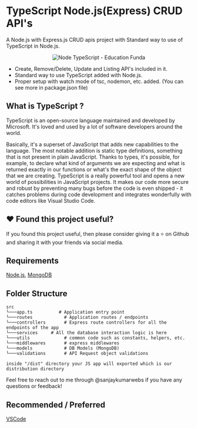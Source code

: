 # TypeScript Node.js(Express) CRUD API's

A Node.js with Express.js CRUD apis project with Standard way to use of TypeScript in Node.js.

<p align="center">
  <img src="https://image.ibb.co/nAd9OF/logos.png" alt="Node TypeScript - Education Funda"/>
</p>

- Create, Remove/Delete, Update and Listing API's included in it.
- Standard way to use TypeScript added with Node.js.
- Proper setup with watch mode of tsc, nodemon, etc. added. (You can see more in package.json file)


## What is TypeScript ?

TypeScript is an open-source language maintained and developed by Microsoft. It's loved and used by a lot of software developers around the world.

Basically, it's a superset of JavaScript that adds new capabilities to the language. The most notable addition is static type definitions, something that is not present in plain JavaScript. Thanks to types, it's possible, for example, to declare what kind of arguments we are expecting and what is returned exactly in our functions or what's the exact shape of the object that we are creating. TypeScript is a really powerful tool and opens a new world of possibilities in JavaScript projects. It makes our code more secure and robust by preventing many bugs before the code is even shipped - it catches problems during code development and integrates wonderfully with code editors like Visual Studio Code.



## ❤️ Found this project useful?

If you found this project useful, then please consider giving it a ⭐️ on Github and sharing it with your friends via social media.

## Requirements

[Node.js](https://nodejs.org/en/), [MongoDB](https://www.mongodb.com/docs/v3.0/installation/)


## Folder Structure

```
src
└───app.ts          # Application entry point
└───routes            # Application routes / endpoints
└───controllers       # Express route controllers for all the endpoints of the app
└───services     # All the database interaction logic is here
└───utils             # common code such as constants, helpers, etc.
└───middlewares       # express middlewares
└───models            # DB Models (MongoDB)
└───validations       # API Request object validations

inside "/dist" directory your JS app will exported which is our distribution directory

```

Feel free to reach out to me through @sanjaykumarwebs if you have any questions or feedback!

## Recommended / Preferred

[VSCode](https://code.visualstudio.com/download)
